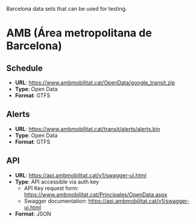 Barcelona data sets that can be used for testing.

# AMB (Área metropolitana de Barcelona)
## Schedule

- **URL**: https://www.ambmobilitat.cat/OpenData/google_transit.zip
- **Type**: Open Data
- **Format**: GTFS

## Alerts

- **URL**: <https://www.ambmobilitat.cat/transit/alerts/alerts.bin>
- **Type**: Open Data
- **Format**: GTFS

## API

- **URL**: <https://api.ambmobilitat.cat/v1/swagger-ui.html>
- **Type**: API accessible via auth key
  - API Key request form: https://www.ambmobilitat.cat/Principales/OpenData.aspx
  - Swagger documentation: https://api.ambmobilitat.cat/v1/swagger-ui.html
- **Format**: JSON
